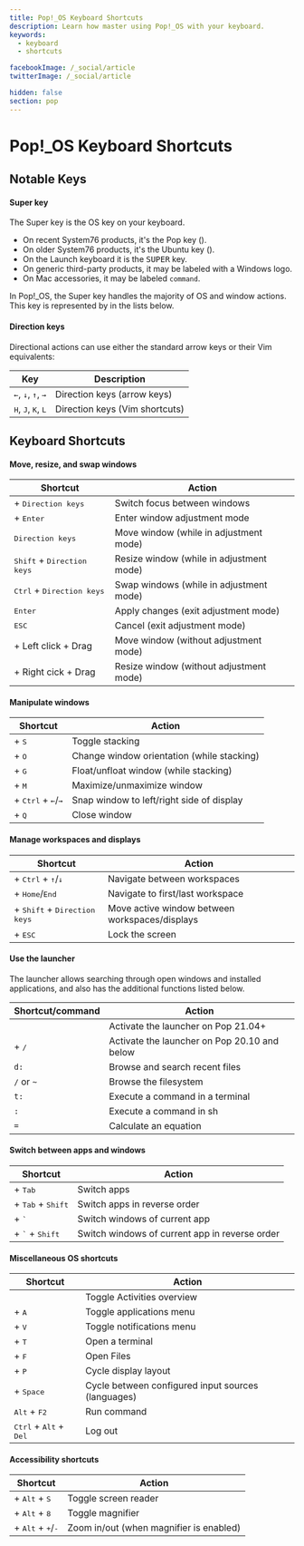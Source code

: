 ```yaml
---
title: Pop!_OS Keyboard Shortcuts
description: Learn how master using Pop!_OS with your keyboard.
keywords:
  - keyboard
  - shortcuts

facebookImage: /_social/article
twitterImage: /_social/article

hidden: false
section: pop
---
```


# Pop!_OS Keyboard Shortcuts

## Notable Keys

#### Super key

The Super key is the OS key on your keyboard.

- On recent System76 products, it's the Pop key (<kbd><font-awesome-icon :icon="['fab', 'pop-os']"></font-awesome-icon></kbd>).
- On older System76 products, it's the Ubuntu key (<kbd><font-awesome-icon :icon="['fab', 'ubuntu']"></font-awesome-icon></kbd>).
- On the Launch keyboard it is the <kbd>SUPER</kbd> key.
- On generic third-party products, it may be labeled with a Windows logo.
- On Mac accessories, it may be labeled `command`.

In Pop!\_OS, the Super key handles the majority of OS and window actions. This key is represented by <kbd><font-awesome-icon :icon="['fab', 'pop-os']"></font-awesome-icon></kbd> in the lists below.

#### Direction keys

Directional actions can use either the standard arrow keys or their Vim equivalents:

| Key                                                    | Description                    |
| ------------------------------------------------------ | ------------------------------ |
| <kbd>←</kbd>, <kbd>↓</kbd>, <kbd>↑</kbd>, <kbd>→</kbd> | Direction keys (arrow keys)    |
| <kbd>H</kbd>, <kbd>J</kbd>, <kbd>K</kbd>, <kbd>L</kbd> | Direction keys (Vim shortcuts) |

## Keyboard Shortcuts

#### Move, resize, and swap windows

| Shortcut                                                                | Action                                   |
| ----------------------------------------------------------------------- | ---------------------------------------- |
| <kbd><font-awesome-icon :icon="['fab', 'pop-os']"></font-awesome-icon></kbd> + <kbd>Direction keys</kbd> | Switch focus between windows             |
| <kbd><font-awesome-icon :icon="['fab', 'pop-os']"></font-awesome-icon></kbd> + <kbd>Enter</kbd>          | Enter window adjustment mode             |
| <kbd>Direction keys</kbd>                                               | Move window (while in adjustment mode)   |
| <kbd>Shift</kbd> + <kbd>Direction keys</kbd>                            | Resize window (while in adjustment mode) |
| <kbd>Ctrl</kbd> + <kbd>Direction keys</kbd>                             | Swap windows (while in adjustment mode)  |
| <kbd>Enter</kbd>                                                        | Apply changes (exit adjustment mode)     |
| <kbd>ESC</kbd>                                                          | Cancel (exit adjustment mode)            |
| <kbd><font-awesome-icon :icon="['fab', 'pop-os']"></font-awesome-icon></kbd> + Left click + Drag         | Move window (without adjustment mode)    |
| <kbd><font-awesome-icon :icon="['fab', 'pop-os']"></font-awesome-icon></kbd> + Right cick + Drag         | Resize window (without adjustment mode)  |

#### Manipulate windows

| Shortcut                                                                                  | Action                                     |
| ----------------------------------------------------------------------------------------- | ------------------------------------------ |
| <kbd><font-awesome-icon :icon="['fab', 'pop-os']"></font-awesome-icon></kbd> + <kbd>S</kbd>                                | Toggle stacking                            |
| <kbd><font-awesome-icon :icon="['fab', 'pop-os']"></font-awesome-icon></kbd> + <kbd>O</kbd>                                | Change window orientation (while stacking) |
| <kbd><font-awesome-icon :icon="['fab', 'pop-os']"></font-awesome-icon></kbd> + <kbd>G</kbd>                                | Float/unfloat window (while stacking)      |
| <kbd><font-awesome-icon :icon="['fab', 'pop-os']"></font-awesome-icon></kbd> + <kbd>M</kbd>                                | Maximize/unmaximize window                 |
| <kbd><font-awesome-icon :icon="['fab', 'pop-os']"></font-awesome-icon></kbd> + <kbd>Ctrl</kbd> + <kbd>←</kbd>/<kbd>→</kbd> | Snap window to left/right side of display  |
| <kbd><font-awesome-icon :icon="['fab', 'pop-os']"></font-awesome-icon></kbd> + <kbd>Q</kbd>                                | Close window                               |

#### Manage workspaces and displays

| Shortcut                                                                                   | Action                                         |
| ------------------------------------------------------------------------------------------ | ---------------------------------------------- |
| <kbd><font-awesome-icon :icon="['fab', 'pop-os']"></font-awesome-icon></kbd> + <kbd>Ctrl</kbd> + <kbd>↑</kbd>/<kbd>↓</kbd>  | Navigate between workspaces                    |
| <kbd><font-awesome-icon :icon="['fab', 'pop-os']"></font-awesome-icon></kbd> + <kbd>Home</kbd>/<kbd>End</kbd>               | Navigate to first/last workspace               |
| <kbd><font-awesome-icon :icon="['fab', 'pop-os']"></font-awesome-icon></kbd> + <kbd>Shift</kbd> + <kbd>Direction keys</kbd> | Move active window between workspaces/displays |
| <kbd><font-awesome-icon :icon="['fab', 'pop-os']"></font-awesome-icon></kbd> + <kbd>ESC</kbd>                               | Lock the screen                                |

#### Use the launcher

The launcher allows searching through open windows and installed applications, and also has the additional functions listed below.

| Shortcut/command                                           | Action                          |
| ---------------------------------------------------------- | ------------------------------- |
| <kbd><font-awesome-icon :icon="['fab', 'pop-os']"></font-awesome-icon></kbd>                 | Activate the launcher on Pop 21.04+ |
| <kbd><font-awesome-icon :icon="['fab', 'pop-os']"></font-awesome-icon></kbd> + <kbd>/</kbd>  | Activate the launcher on Pop 20.10 and below |
| `d:`                                                       | Browse and search recent files  |
| `/` or `~`                                                 | Browse the filesystem           |
| `t:`                                                       | Execute a command in a terminal |
| `:`                                                        | Execute a command in sh         |
| `=`                                                        | Calculate an equation           |

#### Switch between apps and windows

| Shortcut                                                                        | Action                                         |
| ------------------------------------------------------------------------------- | ---------------------------------------------- |
| <kbd><font-awesome-icon :icon="['fab', 'pop-os']"></font-awesome-icon></kbd> + <kbd>Tab</kbd>                    | Switch apps                                    |
| <kbd><font-awesome-icon :icon="['fab', 'pop-os']"></font-awesome-icon></kbd> + <kbd>Tab</kbd> + <kbd>Shift</kbd> | Switch apps in reverse order                   |
| <kbd><font-awesome-icon :icon="['fab', 'pop-os']"></font-awesome-icon></kbd> + <kbd>`</kbd>                      | Switch windows of current app                  |
| <kbd><font-awesome-icon :icon="['fab', 'pop-os']"></font-awesome-icon></kbd> + <kbd>`</kbd> + <kbd>Shift</kbd>   | Switch windows of current app in reverse order |

#### Miscellaneous OS shortcuts

| Shortcut                                                       | Action                                             |
| -------------------------------------------------------------- | -------------------------------------------------- |
| <kbd><font-awesome-icon :icon="['fab', 'pop-os']"></font-awesome-icon></kbd>                    | Toggle Activities overview                         |
| <kbd><font-awesome-icon :icon="['fab', 'pop-os']"></font-awesome-icon></kbd> + <kbd>A</kbd>     | Toggle applications menu                           |
| <kbd><font-awesome-icon :icon="['fab', 'pop-os']"></font-awesome-icon></kbd> + <kbd>V</kbd>     | Toggle notifications menu                          |
| <kbd><font-awesome-icon :icon="['fab', 'pop-os']"></font-awesome-icon></kbd> + <kbd>T</kbd>     | Open a terminal                                    |
| <kbd><font-awesome-icon :icon="['fab', 'pop-os']"></font-awesome-icon></kbd> + <kbd>F</kbd>     | Open Files                                         |
| <kbd><font-awesome-icon :icon="['fab', 'pop-os']"></font-awesome-icon></kbd> + <kbd>P</kbd>     | Cycle display layout                               |
| <kbd><font-awesome-icon :icon="['fab', 'pop-os']"></font-awesome-icon></kbd> + <kbd>Space</kbd> | Cycle between configured input sources (languages) |
| <kbd>Alt</kbd> + <kbd>F2</kbd>                                 | Run command                                        |
| <kbd>Ctrl</kbd> + <kbd>Alt</kbd> + <kbd>Del</kbd>              | Log out                                            |

#### Accessibility shortcuts

| Shortcut                                                                                 | Action                                  |
| ---------------------------------------------------------------------------------------- | --------------------------------------- |
| <kbd><font-awesome-icon :icon="['fab', 'pop-os']"></font-awesome-icon></kbd> + <kbd>Alt</kbd> + <kbd>S</kbd>              | Toggle screen reader                    |
| <kbd><font-awesome-icon :icon="['fab', 'pop-os']"></font-awesome-icon></kbd> + <kbd>Alt</kbd> + <kbd>8</kbd>              | Toggle magnifier                        |
| <kbd><font-awesome-icon :icon="['fab', 'pop-os']"></font-awesome-icon></kbd> + <kbd>Alt</kbd> + <kbd>+</kbd>/<kbd>-</kbd> | Zoom in/out (when magnifier is enabled) |
